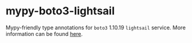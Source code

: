 # mypy-boto3-lightsail

Mypy-friendly type annotations for `boto3` 1.10.19 `lightsail` service.
More information can be found [here](https://github.com/vemel/mypy_boto3).